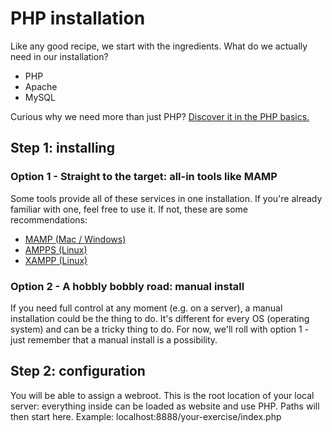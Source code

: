 # PHP installation

Like any good recipe, we start with the ingredients.
What do we actually need in our installation?

- PHP
- Apache
- MySQL

Curious why we need more than just PHP? [Discover it in the PHP basics.](PHP-basics.md)

## Step 1: installing

### Option 1 - Straight to the target: all-in tools like MAMP

Some tools provide all of these services in one installation.
If you're already familiar with one, feel free to use it.
If not, these are some recommendations:

- [MAMP (Mac / Windows)](https://www.mamp.info/en/downloads/)
- [AMPPS (Linux)](https://ampps.com/)
- [XAMPP (Linux)](https://www.apachefriends.org/faq_linux.html)

### Option 2 - A hobbly bobbly road: manual install

If you need full control at any moment (e.g. on a server), a manual installation could be the thing to do.
It's different for every OS (operating system) and can be a tricky thing to do.
For now, we'll roll with option 1 - just remember that a manual install is a possibility.

## Step 2: configuration

You will be able to assign a webroot.
This is the root location of your local server: everything inside can be loaded as website and use PHP.
Paths will then start here. Example: localhost:8888/your-exercise/index.php